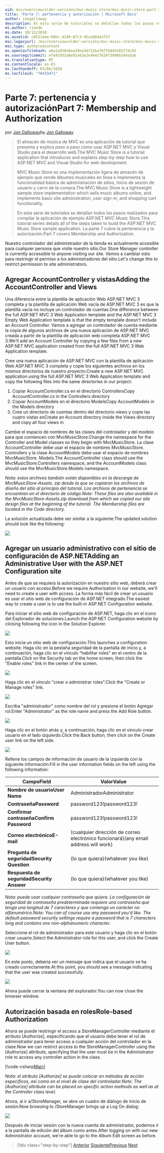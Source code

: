 ```yaml
---
uid: mvc/overview/older-versions/mvc-music-store/mvc-music-store-part-7
title: 'Parte 7: pertenencia y autorización | Microsoft Docs'
author: jongalloway
description: En esta serie de tutoriales se detallan todos los pasos realizados para compilar la aplicación de ejemplo ASP.NET MVC Music Store. La parte 7 cubre la pertenencia y la autorización.
ms.author: riande
ms.date: 10/13/2010
ms.assetid: c8511ebe-68bc-4240-87c3-d5ced84a3f37
msc.legacyurl: /mvc/overview/older-versions/mvc-music-store/mvc-music-store-part-7
msc.type: authoredcontent
ms.openlocfilehash: a6a1a936e0ea29ea36721ba78f35845401f74c01
ms.sourcegitcommit: e7e91932a6e91a63e2e46417626f39d6b244a3ab
ms.translationtype: MT
ms.contentlocale: es-ES
ms.lasthandoff: 03/06/2020
ms.locfileid: "78433471"
---
```

# <a name="part-7-membership-and-authorization"></a><span data-ttu-id="63474-104">Parte 7: pertenencia y autorización</span><span class="sxs-lookup"><span data-stu-id="63474-104">Part 7: Membership and Authorization</span></span>

<span data-ttu-id="63474-105">por [Jon Galloway](https://github.com/jongalloway)</span><span class="sxs-lookup"><span data-stu-id="63474-105">by [Jon Galloway](https://github.com/jongalloway)</span></span>

> <span data-ttu-id="63474-106">El almacén de música de MVC es una aplicación de tutorial que presenta y explica paso a paso cómo usar ASP.NET MVC y Visual Studio para el desarrollo web.</span><span class="sxs-lookup"><span data-stu-id="63474-106">The MVC Music Store is a tutorial application that introduces and explains step-by-step how to use ASP.NET MVC and Visual Studio for web development.</span></span>  
>   
> <span data-ttu-id="63474-107">MVC Music Store es una implementación ligera de almacén de ejemplo que vende álbumes musicales en línea e implementa la funcionalidad básica de administración de sitios, Inicio de sesión de usuario y carro de la compra.</span><span class="sxs-lookup"><span data-stu-id="63474-107">The MVC Music Store is a lightweight sample store implementation which sells music albums online, and implements basic site administration, user sign-in, and shopping cart functionality.</span></span>  
>   
> <span data-ttu-id="63474-108">En esta serie de tutoriales se detallan todos los pasos realizados para compilar la aplicación de ejemplo ASP.NET MVC Music Store.</span><span class="sxs-lookup"><span data-stu-id="63474-108">This tutorial series details all of the steps taken to build the ASP.NET MVC Music Store sample application.</span></span> <span data-ttu-id="63474-109">La parte 7 cubre la pertenencia y la autorización.</span><span class="sxs-lookup"><span data-stu-id="63474-109">Part 7 covers Membership and Authorization.</span></span>

<span data-ttu-id="63474-110">Nuestro controlador del administrador de la tienda es actualmente accesible para cualquier persona que visite nuestro sitio.</span><span class="sxs-lookup"><span data-stu-id="63474-110">Our Store Manager controller is currently accessible to anyone visiting our site.</span></span> <span data-ttu-id="63474-111">Vamos a cambiar esto para restringir el permiso a los administradores del sitio.</span><span class="sxs-lookup"><span data-stu-id="63474-111">Let's change this to restrict permission to site administrators.</span></span>

## <a name="adding-the-accountcontroller-and-views"></a><span data-ttu-id="63474-112">Agregar AccountController y vistas</span><span class="sxs-lookup"><span data-stu-id="63474-112">Adding the AccountController and Views</span></span>

<span data-ttu-id="63474-113">Una diferencia entre la plantilla de aplicación Web ASP.NET MVC 3 completa y la plantilla de aplicación Web vacía de ASP.NET MVC 3 es que la plantilla vacía no incluye un controlador de cuentas.</span><span class="sxs-lookup"><span data-stu-id="63474-113">One difference between the full ASP.NET MVC 3 Web Application template and the ASP.NET MVC 3 Empty Web Application template is that the empty template doesn't include an Account Controller.</span></span> <span data-ttu-id="63474-114">Vamos a agregar un controlador de cuenta mediante la copia de algunos archivos de una nueva aplicación de ASP.NET MVC creada a partir de la plantilla de aplicación web completa ASP.NET MVC 3.</span><span class="sxs-lookup"><span data-stu-id="63474-114">We'll add an Account Controller by copying a few files from a new ASP.NET MVC application created from the full ASP.NET MVC 3 Web Application template.</span></span>

<span data-ttu-id="63474-115">Cree una nueva aplicación de ASP.NET MVC con la plantilla de aplicación Web ASP.NET MVC 3 completa y copie los siguientes archivos en los mismos directorios de nuestro proyecto:</span><span class="sxs-lookup"><span data-stu-id="63474-115">Create a new ASP.NET MVC application using the full ASP.NET MVC 3 Web Application template and copy the following files into the same directories in our project:</span></span>

1. <span data-ttu-id="63474-116">Copiar AccountController.cs en el directorio Controllers</span><span class="sxs-lookup"><span data-stu-id="63474-116">Copy AccountController.cs in the Controllers directory</span></span>
2. <span data-ttu-id="63474-117">Copiar AccountModels en el directorio Models</span><span class="sxs-lookup"><span data-stu-id="63474-117">Copy AccountModels in the Models directory</span></span>
3. <span data-ttu-id="63474-118">Cree un directorio de cuentas dentro del directorio views y copie las cuatro vistas en</span><span class="sxs-lookup"><span data-stu-id="63474-118">Create an Account directory inside the Views directory and copy all four views in</span></span>

<span data-ttu-id="63474-119">Cambie el espacio de nombres de las clases del controlador y del modelo para que comiencen con MvcMusicStore.</span><span class="sxs-lookup"><span data-stu-id="63474-119">Change the namespace for the Controller and Model classes so they begin with MvcMusicStore.</span></span> <span data-ttu-id="63474-120">La clase AccountController debe usar el espacio de nombres MvcMusicStore. Controllers y la clase AccountModels debe usar el espacio de nombres MvcMusicStore. Models.</span><span class="sxs-lookup"><span data-stu-id="63474-120">The AccountController class should use the MvcMusicStore.Controllers namespace, and the AccountModels class should use the MvcMusicStore.Models namespace.</span></span>

<span data-ttu-id="63474-121">*Nota: estos archivos también están disponibles en la descarga de MvcMusicStore-Assets. zip desde la que se copiaron los archivos de diseño del sitio al principio del tutorial. Los archivos de pertenencia se encuentran en el directorio de código.*</span><span class="sxs-lookup"><span data-stu-id="63474-121">*Note: These files are also available in the MvcMusicStore-Assets.zip download from which we copied our site design files at the beginning of the tutorial. The Membership files are located in the Code directory.*</span></span>

<span data-ttu-id="63474-122">La solución actualizada debe ser similar a la siguiente:</span><span class="sxs-lookup"><span data-stu-id="63474-122">The updated solution should look like the following:</span></span>

![](mvc-music-store-part-7/_static/image1.png)

## <a name="adding-an-administrative-user-with-the-aspnet-configuration-site"></a><span data-ttu-id="63474-123">Agregar un usuario administrativo con el sitio de configuración de ASP.NET</span><span class="sxs-lookup"><span data-stu-id="63474-123">Adding an Administrative User with the ASP.NET Configuration site</span></span>

<span data-ttu-id="63474-124">Antes de que se requiera la autorización en nuestro sitio web, deberá crear un usuario con acceso.</span><span class="sxs-lookup"><span data-stu-id="63474-124">Before we require Authorization in our website, we'll need to create a user with access.</span></span> <span data-ttu-id="63474-125">La forma más fácil de crear un usuario es usar el sitio web de configuración de ASP.NET integrado.</span><span class="sxs-lookup"><span data-stu-id="63474-125">The easiest way to create a user is to use the built-in ASP.NET Configuration website.</span></span>

<span data-ttu-id="63474-126">Para iniciar el sitio web de configuración de ASP.NET, haga clic en el icono del Explorador de soluciones.</span><span class="sxs-lookup"><span data-stu-id="63474-126">Launch the ASP.NET Configuration website by clicking following the icon in the Solution Explorer.</span></span>

![](mvc-music-store-part-7/_static/image2.png)

<span data-ttu-id="63474-127">Esto inicia un sitio web de configuración.</span><span class="sxs-lookup"><span data-stu-id="63474-127">This launches a configuration website.</span></span> <span data-ttu-id="63474-128">Haga clic en la pestaña seguridad de la pantalla de inicio y, a continuación, haga clic en el vínculo "habilitar roles" en el centro de la pantalla.</span><span class="sxs-lookup"><span data-stu-id="63474-128">Click on the Security tab on the home screen, then click the "Enable roles" link in the center of the screen.</span></span>

![](mvc-music-store-part-7/_static/image3.png)

<span data-ttu-id="63474-129">Haga clic en el vínculo "crear o administrar roles".</span><span class="sxs-lookup"><span data-stu-id="63474-129">Click the "Create or Manage roles" link.</span></span>

![](mvc-music-store-part-7/_static/image4.png)

<span data-ttu-id="63474-130">Escriba "administrador" como nombre del rol y presione el botón Agregar rol.</span><span class="sxs-lookup"><span data-stu-id="63474-130">Enter "Administrator" as the role name and press the Add Role button.</span></span>

![](mvc-music-store-part-7/_static/image5.png)

<span data-ttu-id="63474-131">Haga clic en el botón atrás y, a continuación, haga clic en el vínculo crear usuario en el lado izquierdo.</span><span class="sxs-lookup"><span data-stu-id="63474-131">Click the Back button, then click on the Create user link on the left side.</span></span>

![](mvc-music-store-part-7/_static/image6.png)

<span data-ttu-id="63474-132">Rellene los campos de información de usuario de la izquierda con la siguiente información:</span><span class="sxs-lookup"><span data-stu-id="63474-132">Fill in the user information fields on the left using the following information:</span></span>

| <span data-ttu-id="63474-133">**Campo**</span><span class="sxs-lookup"><span data-stu-id="63474-133">**Field**</span></span> | <span data-ttu-id="63474-134">**Valor**</span><span class="sxs-lookup"><span data-stu-id="63474-134">**Value**</span></span> |
| --- | --- |
| <span data-ttu-id="63474-135">**Nombre de usuario**</span><span class="sxs-lookup"><span data-stu-id="63474-135">**User Name**</span></span> | <span data-ttu-id="63474-136">Administrador</span><span class="sxs-lookup"><span data-stu-id="63474-136">Administrator</span></span> |
| <span data-ttu-id="63474-137">**Contraseña**</span><span class="sxs-lookup"><span data-stu-id="63474-137">**Password**</span></span> | <span data-ttu-id="63474-138">password123!</span><span class="sxs-lookup"><span data-stu-id="63474-138">password123!</span></span> |
| <span data-ttu-id="63474-139">**Confirmar contraseña**</span><span class="sxs-lookup"><span data-stu-id="63474-139">**Confirm Password**</span></span> | <span data-ttu-id="63474-140">password123!</span><span class="sxs-lookup"><span data-stu-id="63474-140">password123!</span></span> |
| <span data-ttu-id="63474-141">**Correo electrónico**</span><span class="sxs-lookup"><span data-stu-id="63474-141">**E-mail**</span></span> | <span data-ttu-id="63474-142">(cualquier dirección de correo electrónico funcionará)</span><span class="sxs-lookup"><span data-stu-id="63474-142">(any email address will work)</span></span> |
| <span data-ttu-id="63474-143">**Pregunta de seguridad**</span><span class="sxs-lookup"><span data-stu-id="63474-143">**Security Question**</span></span> | <span data-ttu-id="63474-144">(lo que quiera)</span><span class="sxs-lookup"><span data-stu-id="63474-144">(whatever you like)</span></span> |
| <span data-ttu-id="63474-145">**Respuesta de seguridad**</span><span class="sxs-lookup"><span data-stu-id="63474-145">**Security Answer**</span></span> | <span data-ttu-id="63474-146">(lo que quiera)</span><span class="sxs-lookup"><span data-stu-id="63474-146">(whatever you like)</span></span> |

<span data-ttu-id="63474-147">*Nota: puede usar cualquier contraseña que quiera. La configuración de seguridad de contraseña predeterminada requiere una contraseña que tenga una longitud de 7 caracteres y que contenga un carácter no alfanumérico.*</span><span class="sxs-lookup"><span data-stu-id="63474-147">*Note: You can of course use any password you'd like. The default password security settings require a password that is 7 characters long and contains one non-alphanumeric character.*</span></span>

<span data-ttu-id="63474-148">Seleccione el rol de administrador para este usuario y haga clic en el botón crear usuario.</span><span class="sxs-lookup"><span data-stu-id="63474-148">Select the Administrator role for this user, and click the Create User button.</span></span>

![](mvc-music-store-part-7/_static/image7.png)

<span data-ttu-id="63474-149">En este punto, debería ver un mensaje que indica que el usuario se ha creado correctamente.</span><span class="sxs-lookup"><span data-stu-id="63474-149">At this point, you should see a message indicating that the user was created successfully.</span></span>

![](mvc-music-store-part-7/_static/image8.png)

<span data-ttu-id="63474-150">Ahora puede cerrar la ventana del explorador.</span><span class="sxs-lookup"><span data-stu-id="63474-150">You can now close the browser window.</span></span>

## <a name="role-based-authorization"></a><span data-ttu-id="63474-151">Autorización basada en roles</span><span class="sxs-lookup"><span data-stu-id="63474-151">Role-based Authorization</span></span>

<span data-ttu-id="63474-152">Ahora se puede restringir el acceso a StoreManagerController mediante el atributo [Authorize], especificando que el usuario debe tener el rol de administrador para tener acceso a cualquier acción del controlador en la clase.</span><span class="sxs-lookup"><span data-stu-id="63474-152">Now we can restrict access to the StoreManagerController using the [Authorize] attribute, specifying that the user must be in the Administrator role to access any controller action in the class.</span></span>

[!code-csharp[Main](mvc-music-store-part-7/samples/sample1.cs)]

<span data-ttu-id="63474-153">*Nota: el atributo [Authorize] se puede colocar en métodos de acción específicos, así como en el nivel de clase del controlador.*</span><span class="sxs-lookup"><span data-stu-id="63474-153">*Note: The [Authorize] attribute can be placed on specific action methods as well as at the Controller class level.*</span></span>

<span data-ttu-id="63474-154">Ahora, al ir a/StoreManager, se abre un cuadro de diálogo de inicio de sesión:</span><span class="sxs-lookup"><span data-stu-id="63474-154">Now browsing to /StoreManager brings up a Log On dialog:</span></span>

![](mvc-music-store-part-7/_static/image9.png)

<span data-ttu-id="63474-155">Después de iniciar sesión con la nueva cuenta de administrador, podemos ir a la pantalla de edición del álbum como antes.</span><span class="sxs-lookup"><span data-stu-id="63474-155">After logging on with our new Administrator account, we're able to go to the Album Edit screen as before.</span></span>

> [!div class="step-by-step"]
> <span data-ttu-id="63474-156">[Anterior](mvc-music-store-part-6.md)
> [Siguiente](mvc-music-store-part-8.md)</span><span class="sxs-lookup"><span data-stu-id="63474-156">[Previous](mvc-music-store-part-6.md)
[Next](mvc-music-store-part-8.md)</span></span>
